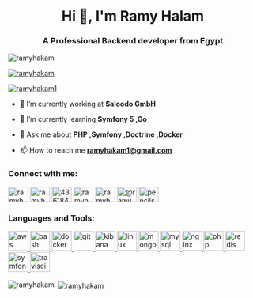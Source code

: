 <h1 align="center">Hi 👋, I'm Ramy Halam</h1>
<h3 align="center">A Professional Backend developer from Egypt</h3>

<p align="left"> <img src="https://komarev.com/ghpvc/?username=ramyhakam&label=Profile%20views&color=0e75b6&style=flat" alt="ramyhakam" /> </p>

<p align="left"> <a href="https://github.com/ryo-ma/github-profile-trophy"><img src="https://github-profile-trophy.vercel.app/?username=ramyhakam" alt="ramyhakam" /></a> </p>

<p align="left"> <a href="https://twitter.com/ramyhakam1" target="blank"><img src="https://img.shields.io/twitter/follow/ramyhakam1?logo=twitter&style=for-the-badge" alt="ramyhakam1" /></a> </p>

- 🔭 I’m currently working at **Saloodo GmbH**

- 🌱 I’m currently learning **Symfony 5 ,Go**

- 💬 Ask me about **PHP ,Symfony ,Doctrine ,Docker**

- 📫 How to reach me **ramyhakam1@gmail.com**

<h3 align="left">Connect with me:</h3>
<p align="left">
<a href="https://twitter.com/ramyhakam1" target="blank"><img align="center" src="https://cdn.jsdelivr.net/npm/simple-icons@3.0.1/icons/twitter.svg" alt="ramyhakam1" height="30" width="40" /></a>
<a href="https://linkedin.com/in/ramyhakam" target="blank"><img align="center" src="https://cdn.jsdelivr.net/npm/simple-icons@3.0.1/icons/linkedin.svg" alt="ramyhakam" height="30" width="40" /></a>
<a href="https://stackoverflow.com/users/4361844" target="blank"><img align="center" src="https://cdn.jsdelivr.net/npm/simple-icons@3.0.1/icons/stackoverflow.svg" alt="4361844" height="30" width="40" /></a>
<a href="https://fb.com/ramyhakamblog" target="blank"><img align="center" src="https://cdn.jsdelivr.net/npm/simple-icons@3.0.1/icons/facebook.svg" alt="ramyhakamblog" height="30" width="40" /></a>
<a href="https://instagram.com/ramyhakam" target="blank"><img align="center" src="https://cdn.jsdelivr.net/npm/simple-icons@3.0.1/icons/instagram.svg" alt="ramyhakam" height="30" width="40" /></a>
<a href="https://medium.com/@ramyhakam" target="blank"><img align="center" src="https://cdn.jsdelivr.net/npm/simple-icons@3.0.1/icons/medium.svg" alt="@ramyhakam" height="30" width="40" /></a>
<a href="https://www.youtube.com/c/pencilsoftnet" target="blank"><img align="center" src="https://cdn.jsdelivr.net/npm/simple-icons@3.0.1/icons/youtube.svg" alt="pencilsoftnet" height="30" width="40" /></a>
</p>

<h3 align="left">Languages and Tools:</h3>
<p align="left"> <a href="https://aws.amazon.com" target="_blank"> <img src="https://devicons.github.io/devicon/devicon.git/icons/amazonwebservices/amazonwebservices-original-wordmark.svg" alt="aws" width="40" height="40"/> </a> <a href="https://www.gnu.org/software/bash/" target="_blank"> <img src="https://www.vectorlogo.zone/logos/gnu_bash/gnu_bash-icon.svg" alt="bash" width="40" height="40"/> </a> <a href="https://www.docker.com/" target="_blank"> <img src="https://devicons.github.io/devicon/devicon.git/icons/docker/docker-original-wordmark.svg" alt="docker" width="40" height="40"/> </a> <a href="https://git-scm.com/" target="_blank"> <img src="https://www.vectorlogo.zone/logos/git-scm/git-scm-icon.svg" alt="git" width="40" height="40"/> </a> <a href="https://www.elastic.co/kibana" target="_blank"> <img src="https://www.vectorlogo.zone/logos/elasticco_kibana/elasticco_kibana-icon.svg" alt="kibana" width="40" height="40"/> </a> <a href="https://www.linux.org/" target="_blank"> <img src="https://devicons.github.io/devicon/devicon.git/icons/linux/linux-original.svg" alt="linux" width="40" height="40"/> </a> <a href="https://www.mongodb.com/" target="_blank"> <img src="https://devicons.github.io/devicon/devicon.git/icons/mongodb/mongodb-original-wordmark.svg" alt="mongodb" width="40" height="40"/> </a> <a href="https://www.mysql.com/" target="_blank"> <img src="https://devicons.github.io/devicon/devicon.git/icons/mysql/mysql-original-wordmark.svg" alt="mysql" width="40" height="40"/> </a> <a href="https://www.nginx.com" target="_blank"> <img src="https://devicons.github.io/devicon/devicon.git/icons/nginx/nginx-original.svg" alt="nginx" width="40" height="40"/> </a> <a href="https://www.php.net" target="_blank"> <img src="https://devicons.github.io/devicon/devicon.git/icons/php/php-original.svg" alt="php" width="40" height="40"/> </a> <a href="https://redis.io" target="_blank"> <img src="https://devicons.github.io/devicon/devicon.git/icons/redis/redis-original-wordmark.svg" alt="redis" width="40" height="40"/> </a> <a href="https://symfony.com" target="_blank"> <img src="https://symfony.com/logos/symfony_black_03.svg" alt="symfony" width="40" height="40"/> </a> <a href="https://travis-ci.org" target="_blank"> <img src="https://www.vectorlogo.zone/logos/travis-ci/travis-ci-icon.svg" alt="travisci" width="40" height="40"/> </a> </p>

<p><img align="left" src="https://github-readme-stats.vercel.app/api/top-langs?username=ramyhakam&show_icons=true&locale=en&layout=compact" alt="ramyhakam" /></p>

<p>&nbsp;<img align="center" src="https://github-readme-stats.vercel.app/api?username=ramyhakam&show_icons=true&locale=en" alt="ramyhakam" /></p>
